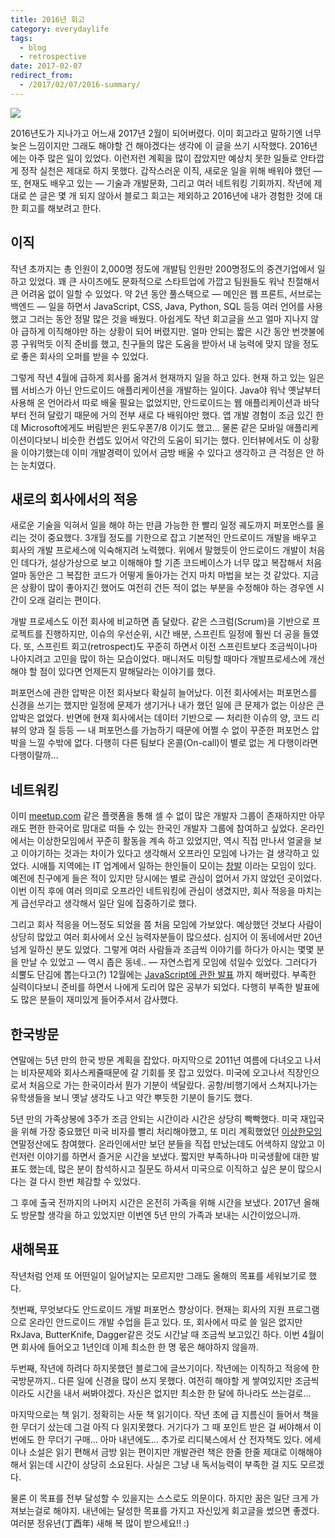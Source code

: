 ```yaml
---
title: 2016년 회고
category: everydaylife
tags:
  - blog
  - retrospective
date: 2017-02-07
redirect_from:
  - /2017/02/07/2016-summary/
---
```


![](/books.jpg)

2016년도가 지나가고 어느새 2017년 2월이 되어버렸다. 이미 회고라고 말하기엔 너무 늦은 느낌이지만 그래도 해야할 건 해야겠다는 생각에 이 글을 쓰기 시작했다. 2016년에는 아주 많은 일이 있었다. 이런저런 계획을 많이 잡았지만 예상치 못한 일들로 안타깝게 정작 실천은 제대로 하지 못했다. 갑작스러운 이직, 새로운 일을 위해 배워야 했던 — 또, 현재도 배우고 있는 — 기술과 개발문화, 그리고 여러 네트워킹 기회까지. 작년에 제대로 쓴 글은 몇 개 되지 않아서 블로그 회고는 제외하고 2016년에 내가 경험한 것에 대한 회고를 해보려고 한다.

## 이직
작년 초까지는 총 인원이 2,000명 정도에 개발팀 인원만 200명정도의 중견기업에서 일하고 있었다. 꽤 큰 사이즈에도 문화적으로 스타트업에 가깝고 팀원들도 워낙 친절해서 큰 어려움 없이 일할 수 있었다. 약 2년 동안 풀스택으로 — 메인은 웹 프론트, 서브로는 백엔드 — 일을 하면서 JavaScript, CSS, Java, Python, SQL 등등 여러 언어를 사용했고 그러는 동안 정말 많은 것을 배웠다. 아쉽게도 작년 회고글을 쓰고 얼마 지나지 않아 급하게 이직해야만 하는 상황이 되어 버렸지만. 얼마 안되는 짧은 시간 동안 번갯불에 콩 구워먹듯 이직 준비를 했고, 친구들의 많은 도움을 받아서 내 능력에 맞지 않을 정도로 좋은 회사의 오퍼를 받을 수 있었다.

그렇게 작년 4월에 급하게 회사를 옮겨서 현재까지 일을 하고 있다. 현재 하고 있는 일은 웹 서비스가 아닌 안드로이드 애플리케이션을 개발하는 일이다. Java야 워낙 옛날부터 사용해 온 언어라서 따로 배울 필요는 없었지만, 안드로이드는 웹 애플리케이션과 바닥부터 전혀 달랐기 때문에 거의 전부 새로 다 배워야만 했다. 앱 개발 경험이 조금 있긴 한데 Microsoft에게도 버림받은 윈도우폰7/8 이기도 했고… 물론 같은 모바일 애플리케이션이다보니 비슷한 컨셉도 있어서 약간의 도움이 되기는 했다. 인터뷰에서도 이 상황을 이야기했는데 이미 개발경력이 있어서 금방 배울 수 있다고 생각하고 큰 걱정은 안 하는 눈치였다.

## 새로의 회사에서의 적응
새로운 기술을 익혀서 일을 해야 하는 만큼 가능한 한 빨리 일정 궤도까지 퍼포먼스를 올리는 것이 중요했다. 3개월 정도를 기한으로 잡고 기본적인 안드로이드 개발을 배우고 회사의 개발 프로세스에 익숙해지려 노력했다. 위에서 말했듯이 안드로이드 개발이 처음인 데다가, 설상가상으로 보고 이해해야 할 기존 코드베이스가 너무 많고 복잡해서 처음 얼마 동안은 그 복잡한 코드가 어떻게 돌아가는 건지 마치 마법을 보는 것 같았다. 지금은 상황이 많이 좋아지긴 했어도 여전히 건든 적이 없는 부분을 수정해야 하는 경우엔 시간이 오래 걸리는 편이다.

개발 프로세스도 이전 회사에 비교하면 좀 달랐다. 같은 스크럼(Scrum)을 기반으로 프로젝트를 진행하지만, 이슈의 우선순위, 시간 배분, 스프린트 일정에 훨씬 더 공을 들였다. 또, 스프린트 회고(retrospect)도 꾸준히 하면서 이전 스프린트보다 조금씩이나마 나아지려고 고민을 많이 하는 모습이었다. 매니저도 미팅할 때마다 개발프로세스에 개선해야 할 점이 있다면 언제든지 말해달라는 이야기를 했다.

퍼포먼스에 관한 압박은 이전 회사보다 확실히 늘어났다. 이전 회사에서는 퍼포먼스를 신경을 쓰기는 했지만 일정에 문제가 생기거나 내가 했던 일에 큰 문제가 없는 이상은 큰 압박은 없었다. 반면에 현재 회사에서는 데이터 기반으로 — 처리한 이슈의 양, 코드 리뷰의 양과 질 등등 — 내 퍼포먼스를 가늠하기 때문에 어쩔 수 없이 꾸준한 퍼포먼스 압박을 느낄 수밖에 없다. 다행히 다른 팀보다 온콜(On-call)이 별로 없는 게 다행이라면 다행이랄까…

## 네트워킹
이미 [meetup.com](http://www.meetup.com) 같은 플랫폼을 통해 셀 수 없이 많은 개발자 그룹이 존재하지만 아무래도 편한 한국어로 맘대로 떠들 수 있는 한국인 개발자 그룹에 참여하고 싶었다. 온라인에서는 이상한모임에서 꾸준히 활동을 계속 하고 있었지만, 역시 직접 만나서 얼굴을 보고 이야기하는 것과는 차이가 있다고 생각해서 오프라인 모임에 나가는 걸 생각하고 있었다. 시애틀 지역에는 IT 업계에서 일하는 한인들이 모이는 [창발](http://www.changbal.com) 이라는 모임이 있다. 예전에 친구에게 들은 적이 있지만 당시에는 별로 관심이 없어서 가지 않았던 곳이었다. 이번 이직 후에 여러 의미로 오프라인 네트워킹에 관심이 생겼지만, 회사 적응을 마치는게 급선무라고 생각해서 일단 일에 집중하기로 했다.

그리고 회사 적응을 어느정도 되었을 쯤 처음 모임에 가보았다. 예상했던 것보다 사람이 상당히 많았고 여러 회사에서 오신 능력자분들이 많으셨다. 심지어 이 동네에서만 20년 넘게 일하신 분도 있었다. 그렇게 여러 사람들과 조금씩 이야기를 하다가 아시는 몇몇 분을 만날 수 있었고 — 역시 좁은 동네.. — 자연스럽게 모임에 섞일수 있었다. 그러다가 쇠뿔도 단김에 뽑는다고(?) 12월에는 [JavaScript에 관한 발표](http://www.slideshare.net/jasonjrchoi/javascript-past-present-future-69754079) 까지 해버렸다. 부족한 실력이다보니 준비를 하면서 나에게 도리어 많은 공부가 되었다. 다행히 부족한 발표에도 많은 분들이 재미있게 들어주셔서 감사했다.

## 한국방문
연말에는 5년 만의 한국 방문 계획을 잡았다. 마지막으로 2011년 여름에 다녀오고 나서는 비자문제와 회사스케쥴때문에 갈 기회를 못 잡고 있었다. 미국에 오고나서 직장인으로서 처음으로 가는 한국이라서 뭔가 기분이 색달랐다. 공항/비행기에서 스쳐지나가는 유학생들을 보니 옛날 생각도 나고 약간 뿌듯한 기분이 들기도 했다.

5년 만의 가족상봉에 3주가 조금 안되는 시간이라 시간은 상당히 빡빡했다. 미국 재입국을 위해 가장 중요했던 미국 비자를 빨리 처리해야했고, 또 미리 계획했었던 [이상한모임](http://www.weirdx.io) 연말정산에도 참여했다. 온라인에서만 보던 분들을 직접 만났는데도 어색하지 않았고 이런저런 이야기를 하면서 즐거운 시간을 보냈다. 짧지만 부족하나마 미국생활에 대한 발표도 했는데, 많은 분이 참석하시고 질문도 하셔서 미국으로 이직하고 싶은 분이 많으시다는 걸 다시 한번 체감할 수 있었다.

그 후에 출국 전까지의 나머지 시간은 온전히 가족을 위해 시간을 보냈다. 2017년 올해도 방문할 생각을 하고 있었지만 이번엔 5년 만의 가족과 보내는 시간이었으니까.

## 새해목표
작년처럼 언제 또 어떤일이 일어날지는 모르지만 그래도 올해의 목표를 세워보기로 했다.

첫번째, 무엇보다도 안드로이드 개발 퍼포먼스 향상이다. 현재는 회사의 지원 프로그램으로 온라인 안드로이드 개발 수업을 듣고 있다. 또, 회사에서 따로 쓸 일은 없지만 RxJava, ButterKnife, Dagger같은 것도 시간날 때 조금씩 보고있긴 하다. 이번 4월이면 회사에 들어오고 1년인데 이제 최소한 한 명 몫은 해야하지 않을까.

두번째, 작년에 하려다 하지못했던 블로그에 글쓰기이다. 작년에는 이직하고 적응에 한국방문까지.. 다른 일에 신경을 많이 쓰지 못했다. 여전히 해야할 게 쌓여있지만 조금씩이라도 시간을 내서 써봐야겠다. 자신은 없지만 최소한 한 달에 하나라도 쓰는걸로…

마지막으로는 책 읽기. 정확히는 사둔 책 읽기이다. 작년 초에 급 지름신이 들어서 책을 한 무더기 샀는데 그걸 아직 다 읽지못했다. 거기다가 그 때 포인트 받은 걸 써야해서 이번에도 한 무더기 구매… 아마 내년에도… 추가로 리디북스에서 산 전자책도 있다. 에세이나 소설은 읽기 편해서 금방 읽는 편이지만 개발관련 책은 한줄 한줄 제대로 이해해야해서 읽는데 시간이 상당히 소요된다. 사실은 그냥 내 독서능력이 부족한 걸 지도 모르겠다.

물론 이 목표를 전부 달성할 수 있을지는 스스로도 의문이다. 하지만 꿈은 일단 크게 가져보는걸로 해야지. 내년에는 달성한 목표를 가지고 자신있게 회고글을 썼으면 좋겠다.
여러분 정유년(丁酉年) 새해 복 많이 받으세요!! :)